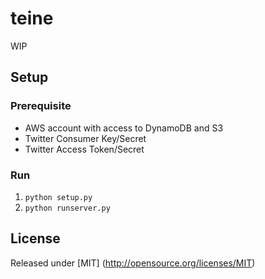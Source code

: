 # teine
WIP

## Setup
### Prerequisite
* AWS account with access to DynamoDB and S3
* Twitter Consumer Key/Secret
* Twitter Access Token/Secret

### Run
1. `python setup.py`
1. `python runserver.py`

## License
Released under [MIT] (http://opensource.org/licenses/MIT)
